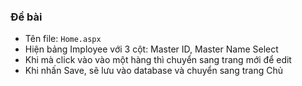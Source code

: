 ### Đề bài

- Tên file: `Home.aspx`
- Hiện bảng Imployee với 3 cột: Master ID, Master Name Select
- Khi mà click vào vào một hàng thì chuyển sang trang mới để edit
- Khi nhấn Save, sẽ lưu vào database và chuyển sang trang Chủ